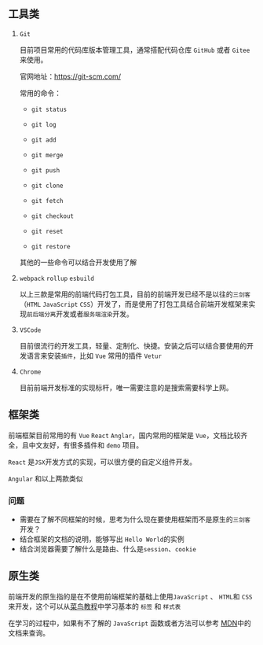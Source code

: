 ## 工具类

1. `Git` 

   目前项目常用的代码库版本管理工具，通常搭配代码仓库 `GitHub` 或者 `Gitee` 来使用。

   官网地址：https://git-scm.com/

   常用的命令：

   - `git status`

   - `git log`

   - `git add`

   -  `git merge`

   -  `git push`

   -  `git clone`

   -  `git fetch`

   -  `git checkout`

   -  `git reset`

   -  `git restore`

     其他的一些命令可以结合开发使用了解

2. `webpack` `rollup` `esbuild`

   以上三款是常用的前端代码打包工具，目前的前端开发已经不是以往的`三剑客`（`HTML` `JavaScript` `CSS`）开发了，而是使用了打包工具结合前端开发框架来实现`前后端分离`开发或者`服务端渲染`开发。

3. `VSCode`

   目前很流行的开发工具，轻量、定制化、快捷。安装之后可以结合要使用的开发语言来安装`插件`，比如 `Vue` 常用的插件 `Vetur`

4. `Chrome`

   目前前端开发标准的实现标杆，唯一需要注意的是搜索需要科学上网。

## 框架类

前端框架目前常用的有 `Vue` `React` `Anglar`，国内常用的框架是 `Vue`，文档比较齐全，且中文友好，有很多插件和 `demo` 项目。

`React` 是`JSX`开发方式的实现，可以很方便的自定义组件开发。

`Angular` 和以上两款类似

### 问题

- 需要在了解不同框架的时候，思考为什么现在要使用框架而不是原生的`三剑客`开发？
- 结合框架的文档的说明，能够写出 `Hello World`的实例
- 结合浏览器需要了解什么是路由、什么是`session`、`cookie`

## 原生类

前端开发的原生指的是在不使用前端框架的基础上使用`JavaScript` 、 `HTML`和 `CSS`来开发，这个可以从[菜鸟教程](https://www.runoob.com/)中学习基本的 `标签` 和 `样式表`

在学习的过程中，如果有不了解的 `JavaScript` 函数或者方法可以参考 [MDN](https://developer.mozilla.org/zh-CN/)中的文档来查询。
